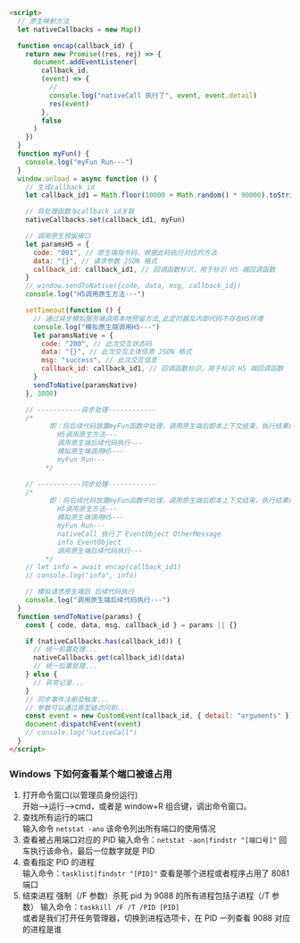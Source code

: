```html
<script>
  // 原生映射方法
  let nativeCallbacks = new Map()

  function encap(callback_id) {
    return new Promise((res, rej) => {
      document.addEventListener(
        callback_id,
        (event) => {
          //
          console.log("nativeCall 执行了", event, event.detail)
          res(event)
        },
        false
      )
    })
  }
  function myFun() {
    console.log("myFun Run---")
  }
  window.onload = async function () {
    // 生成callback_id
    let callback_id1 = Math.floor(10000 + Math.random() * 90000).toString()

    // 将处理函数与callback_id关联
    nativeCallbacks.set(callback_id1, myFun)

    // 调用原生预留接口
    let paramsH5 = {
      code: "001", // 原生端指令码，根据此码执行对应的方法
      data: "{}", // 请求参数 JSON 格式
      callback_id: callback_id1, // 回调函数标识，用于标识 H5 端回调函数
    }
    // window.sendToNative({code, data, msg, callback_id})
    console.log("H5调用原生方法---")

    setTimeout(function () {
      // 通过异步模拟服务端调用本地预留方法,此定时器及内部代码不存在H5环境
      console.log("模拟原生端调用H5---")
      let paramsNative = {
        code: "200", // 此次交互状态码
        data: "{}", // 此次交互主体信息 JSON 格式
        msg: "success", // 此次交互信息
        callback_id: callback_id1, // 回调函数标识，用于标识 H5 端回调函数
      }
      sendToNative(paramsNative)
    }, 3000)

    // -----------异步处理------------
    /*
          即：将后续代码放置myFun函数中处理，调用原生端后即本上下文结束，执行结果如下：
            H5调用原生方法---
            调用原生端后续代码执行---
            模拟原生端调用H5---
            myFun Run---
         */

    // -----------同步处理------------
    /*
          即：将后续代码放置myFun函数中处理，调用原生端后即本上下文结束，执行结果如下：
            H5调用原生方法---
            模拟原生端调用H5---
            myFun Run---
            nativeCall 执行了 EventObject OtherMessage
            info EventObject
            调用原生端后续代码执行---
         */
    // let info = await encap(callback_id1)
    // console.log("info", info)

    // 模拟请求原生端后 后续代码执行
    console.log("调用原生端后续代码执行---")
  }
  function sendToNative(params) {
    const { code, data, msg, callback_id } = params || {}

    if (nativeCallbacks.has(callback_id)) {
      // 统一前置处理...
      nativeCallbacks.get(callback_id)(data)
      // 统一后置处理...
    } else {
      // 异常记录...
    }
    // 同步事件注册及触发...
    // 参数可以通过原型链访问到...
    const event = new CustomEvent(callback_id, { detail: "arguments" })
    document.dispatchEvent(event)
    // console.log("nativeCall")
  }
</script>
```

### Windows 下如何查看某个端口被谁占用

1. 打开命令窗口(以管理员身份运行)  
   开始—->运行—->cmd，或者是 window+R 组合键，调出命令窗口。
2. 查找所有运行的端口  
   输入命令 `netstat -ano` 该命令列出所有端口的使用情况
3. 查看被占用端口对应的 PID
   输入命令：`netstat -aon|findstr "[端口号]"` 回车执行该命令，最后一位数字就是 PID
4. 查看指定 PID 的进程  
   输入命令：`tasklist|findstr "[PID]"` 查看是哪个进程或者程序占用了 8081 端口
5. 结束进程 强制（/F 参数）杀死 pid 为 9088 的所有进程包括子进程（/T 参数）
   输入命令：`taskkill /F /T /PID [PID]`  
   或者是我们打开任务管理器，切换到进程选项卡，在 PID 一列查看 9088 对应的进程是谁
